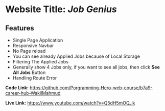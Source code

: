 # Website Title: <em>Job Genius</em>

## Features

- Single Page Application
- Responsive Navbar
- No Page reload
- You can see already Applied Jobs because of Local Storage
- Filtering The Applied Jobs
- Generally show 4 Jobs only, if you want to see all jobs, then click <b>See All Jobs</b> Button
- Handling Route Error

<b>Code Link:</b> https://github.com/Porgramming-Hero-web-course/b7a9-career-hub-WakilMahmud

<b>Live Link:</b> https://www.youtube.com/watch?v=Q5dH5mOQ_ik
